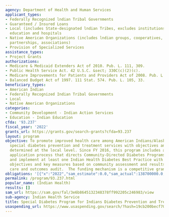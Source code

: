 ```yaml
---
agency: Department of Health and Human Services
applicant_types:
- Federally Recognized lndian Tribal Governments
- Guaranteed / Insured Loans
- Local (includes State-designated lndian Tribes, excludes institutions of higher
  education and hospitals
- Native American Organizations (includes lndian groups, cooperatives, corporations,
  partnerships, associations)
- Provision of Specialized Services
assistance_types:
- Project Grants
authorizations:
- Medicare & Medicaid Extenders Act of 2010. Pub. L. 111, 309.
- Public Health Service Act. 42 U.S.C. &sect; 330C(c)(2)(c).
- Medicare Improvements for Patients and Providers Act of 2008. Pub. L. 110, 275.
- Balanced Budget Act of 1997. 111 Stat. 574. Pub. L. 105, 33.
beneficiary_types:
- American Indian
- Federally Recognized Indian Tribal Governments
- Local
- Native American Organizations
categories:
- Community Development - Indian Action Services
- Education - Indian Education
cfda: '93.237'
fiscal_year: '2022'
grants_url: https://grants.gov/search-grants?cfda=93.237
layout: program
objective: To promote improved health care among American Indians/Alaska Natives through
  special diabetes prevention and treatment services with objectives and priorities
  determined at the local level. Since FY 2016, this program includes a new grant
  application process that directs Community-Directed Diabetes Programs to identify
  and implement at least one Indian Health Diabetes Best Practice with defined goals,
  objectives and key measures based on community assessment and results of diabetes
  care and outcomes audit.  The funding mechanism is a competitive grant program.
obligations: '[{"x":"2022","sam_estimate":0.0,"sam_actual":138700000.0,"usa_spending_actual":137602217.26},{"x":"2023","sam_estimate":141254025.0,"sam_actual":0.0,"usa_spending_actual":132823872.38},{"x":"2024","sam_estimate":141254025.0,"sam_actual":0.0,"usa_spending_actual":161360799.78}]'
permalink: /program/93.237.html
popular_name: (Indian Health)
results: []
sam_url: https://sam.gov/fal/3e6b8645132348378ff992205c246983/view
sub-agency: Indian Health Service
title: Special Diabetes Program for Indians Diabetes Prevention and Treatment  Projects
usaspending_url: https://www.usaspending.gov/search/?hash=19cb200becf704bfe96d38c692b2b09f
---
```

